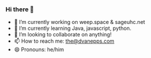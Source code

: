 ### Hi there 👋

- 🔭 I’m currently working on weep.space & sageuhc.net
- 🌱 I’m currently learning Java, javascript, python.
- 👯 I’m looking to collaborate on anything!
- 📫 How to reach me: the@dvanepps.com
- 😄 Pronouns: he/him

